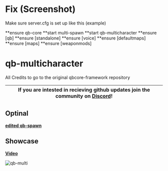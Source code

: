 # Fix (Screenshot)
Make sure server.cfg is set up like this
(example)

**ensure qb-core
**start multi-spawn
**start qb-multicharacter
**ensure [qb]
**ensure [standalone]
**ensure [voice]
**ensure [defaultmaps]
**ensure [maps]
**ensure [weaponmods]




# qb-multicharacter
All Credits to go to the original qbcore-framework repository

| If you are intested in recieving github updates join the community on **[Discord](https://discord.gg/NVsaunpesE)**! |
|----|



## Optinal 
**[edited qb-spawn](https://github.com/dojwun/qb-spawn)**

## Showcase
**[Video](https://streamable.com/45b1j9)**

![qb-multi](https://i.imgur.com/gmNCQuF.png)

